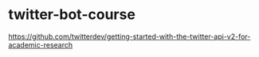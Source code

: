 # twitter-bot-course
https://github.com/twitterdev/getting-started-with-the-twitter-api-v2-for-academic-research
